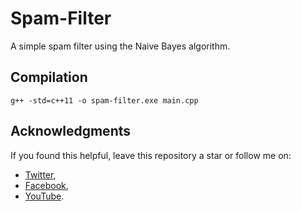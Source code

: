 # Spam-Filter

A simple spam filter using the Naive Bayes algorithm.

## Compilation
```
g++ -std=c++11 -o spam-filter.exe main.cpp
```

## Acknowledgments
If you found this helpful, leave this repository a star or follow me on:
-   [Twitter](https://twitter.com/manuelinfosec),
-   [Facebook](http://facebook.com/manuelinfosec),
-   [YouTube](http://m.youtube.com/ManuelInfoSec).

